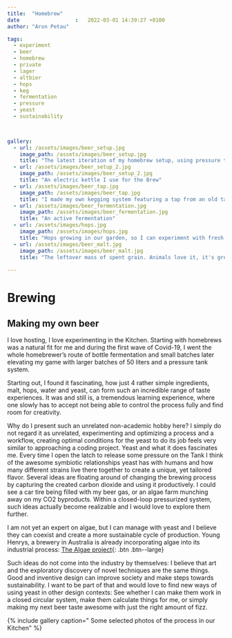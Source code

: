 ```yaml
---
title:  "Homebrew"
date                  :   2022-03-01 14:39:27 +0100
author: "Aron Petau"

tags:
  - experiment
  - beer
  - homebrew
  - private
  - lager
  - altbier
  - hops
  - keg
  - fermentation
  - pressure
  - yeast
  - sustainability
  


gallery:
  - url: /assets/images/beer_setup.jpg
    image_path: /assets/images/beer_setup.jpg
    title: "The latest iteration of my homebrew setup, using pressure tanks and a pressurized fermentation chamber"
  - url: /assets/images/beer_setup_2.jpg
    image_path: /assets/images/beer_setup_2.jpg
    title: "An electric kettle I use for the Brew"
  - url: /assets/images/beer_tap.jpg
    image_path: /assets/images/beer_tap.jpg
    title: "I made my own kegging system featuring a tap from an old table leg."
  - url: /assets/images/beer_fermentation.jpg
    image_path: /assets/images/beer_fermentation.jpg
    title: "An active fermentation"
  - url: /assets/images/hops.jpg
    image_path: /assets/images/hops.jpg
    title: "Hops growing in our garden, so I can experiment with fresh specialty hops"
  - url: /assets/images/beer_malt.jpg
    image_path: /assets/images/beer_malt.jpg
    title: "The leftover mass of spent grain. Animals love it, it's great for composting, but most importantly: it makes for an amazing bread"
    
---
```


# Brewing
## Making my own beer

I love hosting, I love experimenting in the Kitchen. Starting with homebrews was a natural fit for me and during the first wave of Covid-19, I went the whole homebrewer’s route of bottle fermentation and small batches later elevating my game with larger batches of 50 liters and a pressure tank system.


Starting out, I found it fascinating, how just 4 rather simple ingredients, malt, hops, water and yeast, can form such an incredible range of taste experiences. It was and still is, a tremendous learning experience, where one slowly has to accept not being able to control the process fully and find room for creativity. 

Why do I present such an unrelated non-academic hobby here? I
 simply do not regard it as unrelated, experimenting and optimizing a process and a workflow, creating optimal conditions for the yeast to do its job feels very similar to approaching a coding project. 
 Yeast and what it does fascinates me. Every time I open the latch to release some pressure on the Tank I think of the awesome symbiotic relationships yeast has with humans and how many different strains live there together to create a unique, yet tailored flavor. Several ideas are floating around of changing the brewing process by capturing the created carbon dioxide and using it productively. I could see a car tire being filled with my beer gas, or an algae farm munching away on my CO2 byproducts. Within a closed-loop pressurized system, such ideas actually become realizable and I would love to explore them further.

I am not yet an expert on algae, but I can manage with yeast and I believe they can coexist and create a more sustainable cycle of production. 
Young Henrys, a brewery in Australia is already incorporating algae into its industrial process:
 [The Algae project](https://younghenrys.com/algae){: .btn .btn--large}

Such ideas do not come into the industry by themselves: I believe that art and the exploratory discovery of novel techniques are the same things. Good and inventive design can improve society and make steps towards sustainability. I want to be part of that and would love to find new ways of using yeast in other design contexts: See whether I can make them work in a closed circular system, make them calculate things for me, or simply making my next beer taste awesome with just the right amount of fizz.

{% include gallery caption=" Some selected photos of the process in our Kitchen" %}